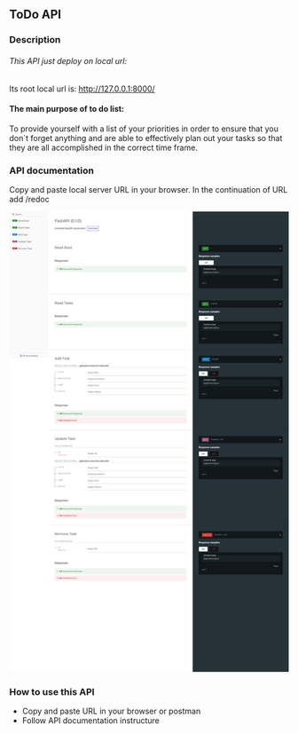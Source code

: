 ## ToDo API


### Description

###### This API just deploy on local url:
Its root local url is: http://127.0.0.1:8000/

#### The main purpose of to do list:
To provide yourself with a list of your priorities in order to ensure that you don`t
forget anything and are able to effectively plan out your tasks so that they are all
accomplished in the correct time frame.



### API documentation

Copy and paste local server URL in your browser. In the continuation of URL add /redoc

![documentation](https://github.com/FahimeMirveisi/Python_for_Deployment/blob/main/assignment4/To_Do_App/redoc_screenshot.png)

### How to use this API

- Copy and paste URL in your browser or postman
- Follow API documentation instructure